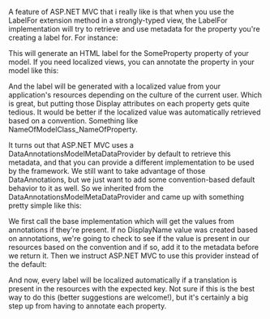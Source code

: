 A feature of ASP.NET MVC that i really like is that when you use the LabelFor extension method in a strongly-typed view, the LabelFor implementation will try to retrieve and use metadata for the property you're creating a label for. For instance:

<script src="https://gist.github.com/3728692.js?file=s1.cs"></script>

This will generate an HTML label for the SomeProperty property of your model. If you need localized views, you can annotate the property in your model like this:

<script src="https://gist.github.com/3728692.js?file=s2.cs"></script>

And the label will be generated with a localized value from your application's resources depending on the culture of the current user. Which is great, but putting those Display attributes on each property gets quite tedious.  It would be better if the localized value was automatically retrieved based on a convention. Something like NameOfModelClass_NameOfProperty.

It turns out that ASP.NET MVC uses a DataAnnotationsModelMetaDataProvider by default to retrieve this metadata, and that you can provide a different implementation to be used by the framework.  We still want to take advantage of those DataAnnotations, but we just want to add some convention-based default behavior to it as well.  So we inherited from the DataAnnotationsModelMetaDataProvider and came up with something pretty simple like this:

<script src="https://gist.github.com/3728692.js?file=s3.cs"></script>

We first call the base implementation which will get the values from annotations if they're present. If no DisplayName value was created based on annotations, we're going to check to see if the value is present in our resources based on the convention and if so, add it to the metadata before we return it.  Then we instruct ASP.NET MVC to use this provider instead of the default:

<script src="https://gist.github.com/3728692.js?file=s4.cs"></script>

And now, every label will be localized automatically if a translation is present in the resources with the expected key.  Not sure if this is the best way to do this (better suggestions are welcome!), but it's certainly a big step up from having to annotate each property.